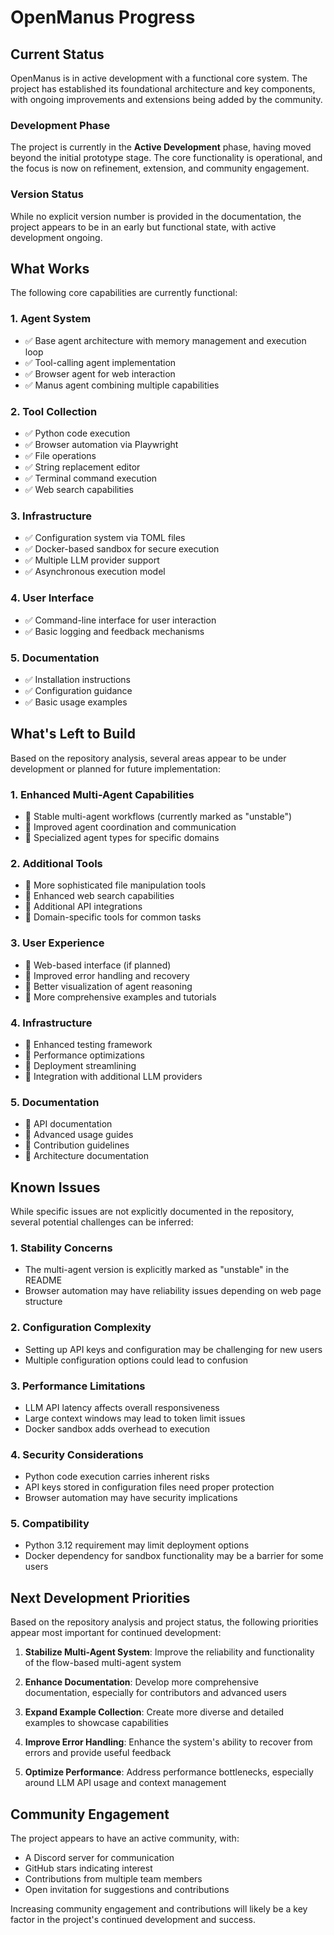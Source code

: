 # OpenManus Progress

## Current Status

OpenManus is in active development with a functional core system. The project has established its foundational architecture and key components, with ongoing improvements and extensions being added by the community.

### Development Phase

The project is currently in the **Active Development** phase, having moved beyond the initial prototype stage. The core functionality is operational, and the focus is now on refinement, extension, and community engagement.

### Version Status

While no explicit version number is provided in the documentation, the project appears to be in an early but functional state, with active development ongoing.

## What Works

The following core capabilities are currently functional:

### 1. Agent System

- ✅ Base agent architecture with memory management and execution loop
- ✅ Tool-calling agent implementation
- ✅ Browser agent for web interaction
- ✅ Manus agent combining multiple capabilities

### 2. Tool Collection

- ✅ Python code execution
- ✅ Browser automation via Playwright
- ✅ File operations
- ✅ String replacement editor
- ✅ Terminal command execution
- ✅ Web search capabilities

### 3. Infrastructure

- ✅ Configuration system via TOML files
- ✅ Docker-based sandbox for secure execution
- ✅ Multiple LLM provider support
- ✅ Asynchronous execution model

### 4. User Interface

- ✅ Command-line interface for user interaction
- ✅ Basic logging and feedback mechanisms

### 5. Documentation

- ✅ Installation instructions
- ✅ Configuration guidance
- ✅ Basic usage examples

## What's Left to Build

Based on the repository analysis, several areas appear to be under development or planned for future implementation:

### 1. Enhanced Multi-Agent Capabilities

- 🔄 Stable multi-agent workflows (currently marked as "unstable")
- 🔄 Improved agent coordination and communication
- 🔄 Specialized agent types for specific domains

### 2. Additional Tools

- 🔄 More sophisticated file manipulation tools
- 🔄 Enhanced web search capabilities
- 🔄 Additional API integrations
- 🔄 Domain-specific tools for common tasks

### 3. User Experience

- 🔄 Web-based interface (if planned)
- 🔄 Improved error handling and recovery
- 🔄 Better visualization of agent reasoning
- 🔄 More comprehensive examples and tutorials

### 4. Infrastructure

- 🔄 Enhanced testing framework
- 🔄 Performance optimizations
- 🔄 Deployment streamlining
- 🔄 Integration with additional LLM providers

### 5. Documentation

- 🔄 API documentation
- 🔄 Advanced usage guides
- 🔄 Contribution guidelines
- 🔄 Architecture documentation

## Known Issues

While specific issues are not explicitly documented in the repository, several potential challenges can be inferred:

### 1. Stability Concerns

- The multi-agent version is explicitly marked as "unstable" in the README
- Browser automation may have reliability issues depending on web page structure

### 2. Configuration Complexity

- Setting up API keys and configuration may be challenging for new users
- Multiple configuration options could lead to confusion

### 3. Performance Limitations

- LLM API latency affects overall responsiveness
- Large context windows may lead to token limit issues
- Docker sandbox adds overhead to execution

### 4. Security Considerations

- Python code execution carries inherent risks
- API keys stored in configuration files need proper protection
- Browser automation may have security implications

### 5. Compatibility

- Python 3.12 requirement may limit deployment options
- Docker dependency for sandbox functionality may be a barrier for some users

## Next Development Priorities

Based on the repository analysis and project status, the following priorities appear most important for continued development:

1. **Stabilize Multi-Agent System**: Improve the reliability and functionality of the flow-based multi-agent system

2. **Enhance Documentation**: Develop more comprehensive documentation, especially for contributors and advanced users

3. **Expand Example Collection**: Create more diverse and detailed examples to showcase capabilities

4. **Improve Error Handling**: Enhance the system's ability to recover from errors and provide useful feedback

5. **Optimize Performance**: Address performance bottlenecks, especially around LLM API usage and context management

## Community Engagement

The project appears to have an active community, with:

- A Discord server for communication
- GitHub stars indicating interest
- Contributions from multiple team members
- Open invitation for suggestions and contributions

Increasing community engagement and contributions will likely be a key factor in the project's continued development and success.
